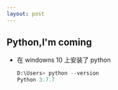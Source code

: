```yaml
---
layout: post
---
```


## Python,I'm coming
* 在 windowns 10 上安装了 python
  ``` python
  D:\Users> python --version
  Python 3.7.7
  ```

